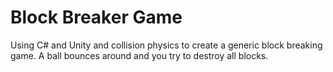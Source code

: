 # Block Breaker Game

Using C# and Unity and collision physics to create a generic block breaking game. 
A ball bounces around and you try to destroy all blocks.

